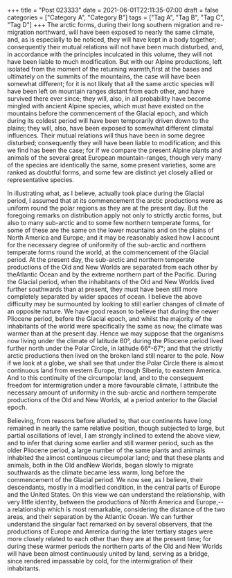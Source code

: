 +++
title = "Post 023333"
date = 2021-06-01T22:11:35-07:00
draft = false
categories = ["Category A", "Category B"]
tags = ["Tag A", "Tag B", "Tag C", "Tag D"]
+++
The arctic forms, during their long southern migration and re-migration northward, will have been exposed to nearly the same climate, and, as is especially to be noticed, they will have kept in a body together; consequently their mutual relations will not have been much disturbed, and, in accordance with the principles inculcated in this volume, they will not have been liable to much modification. But with our Alpine productions, left isolated from the moment of the returning warmth,first at the bases and ultimately on the summits of the mountains, the case will have been somewhat different; for it is not likely that all the same arctic species will have been left on mountain ranges distant from each other, and have survived there ever since; they will, also, in all probability have become mingled with ancient Alpine species, which must have existed on the mountains before the commencement of the Glacial epoch, and which during its coldest period will have been temporarily driven down to the plains; they will, also, have been exposed to somewhat different climatal influences. Their mutual relations will thus have been in some degree disturbed; consequently they will have been liable to modification; and this we find has been the case; for if we compare the present Alpine plants and animals of the several great European mountain-ranges, though very many of the species are identically the same, some present varieties, some are ranked as doubtful forms, and some few are distinct yet closely allied or representative species.

In illustrating what, as I believe, actually took place during the Glacial period, I assumed that at its commencement the arctic productions were as uniform round the polar regions as they are at the present day. But the foregoing remarks on distribution apply not only to strictly arctic forms, but also to many sub-arctic and to some few northern temperate forms, for some of these are the same on the lower mountains and on the plains of North America and Europe; and it may be reasonably asked how I account for the necessary degree of uniformity of the sub-arctic and northern temperate forms round the world, at the commencement of the Glacial period. At the present day, the sub-arctic and northern temperate productions of the Old and New Worlds are separated from each other by theAtlantic Ocean and by the extreme northern part of the Pacific. During the Glacial period, when the inhabitants of the Old and New Worlds lived further southwards than at present, they must have been still more completely separated by wider spaces of ocean. I believe the above difficulty may be surmounted by looking to still earlier changes of climate of an opposite nature. We have good reason to believe that during the newer Pliocene period, before the Glacial epoch, and whilst the majority of the inhabitants of the world were specifically the same as now, the climate was warmer than at the present day. Hence we may suppose that the organisms now living under the climate of latitude 60°, during the Pliocene period lived further north under the Polar Circle, in latitude 66°-67°; and that the strictly arctic productions then lived on the broken land still nearer to the pole. Now if we look at a globe, we shall see that under the Polar Circle there is almost continuous land from western Europe, through Siberia, to eastern America. And to this continuity of the circumpolar land, and to the consequent freedom for intermigration under a more favourable climate, I attribute the necessary amount of uniformity in the sub-arctic and northern temperate productions of the Old and New Worlds, at a period anterior to the Glacial epoch.

Believing, from reasons before alluded to, that our continents have long remained in nearly the same relative position, though subjected to large, but partial oscillations of level, I am strongly inclined to extend the above view, and to infer that during some earlier and still warmer period, such as the older Pliocene period, a large number of the same plants and animals inhabited the almost continuous circumpolar land; and that these plants and animals, both in the Old andNew Worlds, began slowly to migrate southwards as the climate became less warm, long before the commencement of the Glacial period. We now see, as I believe, their descendants, mostly in a modified condition, in the central parts of Europe and the United States. On this view we can understand the relationship, with very little identity, between the productions of North America and Europe,--a relationship which is most remarkable, considering the distance of the two areas, and their separation by the Atlantic Ocean. We can further understand the singular fact remarked on by several observers, that the productions of Europe and America during the later tertiary stages were more closely related to each other than they are at the present time; for during these warmer periods the northern parts of the Old and New Worlds will have been almost continuously united by land, serving as a bridge, since rendered impassable by cold, for the intermigration of their inhabitants.
